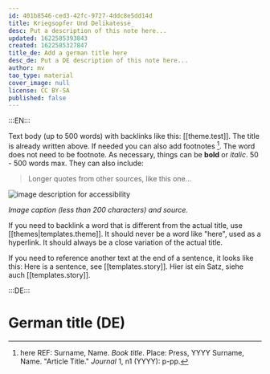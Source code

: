 ```yaml
---
id: 401b8546-ced3-42fc-9727-4ddc8e5dd14d
title: Kriegsopfer Und Delikatesse_
desc: Put a description of this note here...
updated: 1622585393843
created: 1622585327847
title_de: Add a german title here
desc_de: Put a DE description of this note here...
author: mv
tao_type: material
cover_image: null
license: CC BY-SA
published: false
---
```



:::EN:::

Text body (up to 500 words) with backlinks like this: [[theme.test]]. The title is already written above.
If needed you can also add footnotes [^footnote1]. The word does not need to be footnote.
As necessary, things can be **bold** or _italic_. 50 - 500 words max.
They can also include:
>Longer quotes from other sources, like this one...

![image description for accessibility](/images/example/hippo.jpg)

_Image caption (less than 200 characters) and source._

If you need to backlink a word that is different from the actual title, use [[themes|templates.theme]].  It should never be a word like "here", used as a hyperlink. It should always be a close variation of the actual title.

If you need to reference another text at the end of a sentence, it looks like this: Here is a sentence, see [[templates.story]].
Hier ist ein Satz, siehe auch [[templates.story]].

<!-- And this allows us to leave notes to the others that are not visible in the preview. -->

[^footnote1]: here REF: Surname, Name. _Book title_. Place: Press, YYYY
Surname, Name. "Article Title." _Journal_ 1, n1 (YYYY): p-pp.

:::DE:::

# German title (DE)









<!-- And this allows us to leave notes to the others that are not visible in the preview. -->


